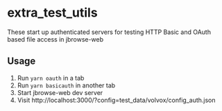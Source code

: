 # extra_test_utils

These start up authenticated servers for testing HTTP Basic and OAuth based file
access in jbrowse-web

## Usage

1. Run `yarn oauth` in a tab
2. Run `yarn basicauth` in another tab
3. Start jbrowse-web dev server
4. Visit http://localhost:3000/?config=test_data/volvox/config_auth.json
